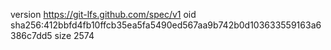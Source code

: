 version https://git-lfs.github.com/spec/v1
oid sha256:412bbfd4fb10ffcb35ea5fa5490ed567aa9b742b0d103633559163a6386c7dd5
size 2574

